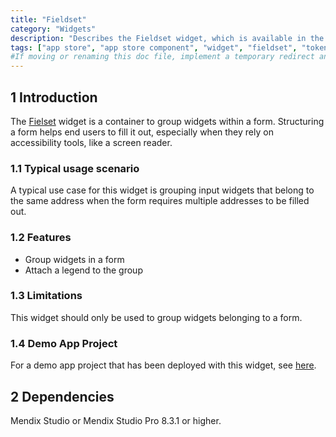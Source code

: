 ```yaml
---
title: "Fieldset"
category: "Widgets"
description: "Describes the Fieldset widget, which is available in the Mendix App Store."
tags: ["app store", "app store component", "widget", "fieldset", "token", "platform support"]
#If moving or renaming this doc file, implement a temporary redirect and let the respective team know they should update the URL in the product. See Mapping to Products for more details.
---
```


## 1 Introduction

The [Fielset]() widget is a container to group widgets within a form. Structuring a form helps end users to fill it out, especially when they rely on accessibility tools, like a screen reader.

### 1.1 Typical usage scenario

A typical use case for this widget is grouping input widgets that belong to the same address when the form requires multiple addresses to be filled out.

### 1.2 Features

* Group widgets in a form
* Attach a legend to the group

### 1.3 Limitations

This widget should only be used to group widgets belonging to a form.

### 1.4 Demo App Project

For a demo app project that has been deployed with this widget, see [here]().

## 2 Dependencies

Mendix Studio or Mendix Studio Pro 8.3.1 or higher.
